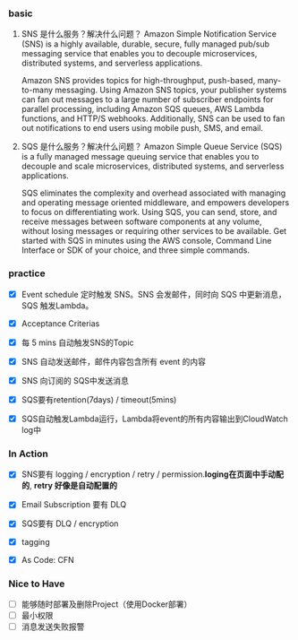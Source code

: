 ### basic
1. SNS 是什么服务？解决什么问题？
Amazon Simple Notification Service (SNS) is a highly available, durable, secure, fully managed pub/sub messaging service that enables you to decouple microservices, distributed systems, and serverless applications. 

    Amazon SNS provides topics for high-throughput, push-based, many-to-many messaging. Using Amazon SNS topics, your publisher systems can fan out messages to a large number of subscriber endpoints for parallel processing, including Amazon SQS queues, AWS Lambda functions, and HTTP/S webhooks. Additionally, SNS can be used to fan out notifications to end users using mobile push, SMS, and email.
   
2. SQS 是什么服务？解决什么问题？
    Amazon Simple Queue Service (SQS) is a fully managed message queuing service that enables you to decouple and scale microservices, distributed systems, and serverless applications.

    SQS eliminates the complexity and overhead associated with managing and operating message oriented middleware, and empowers developers to focus on differentiating work. Using SQS, you can send, store, and receive messages between software components at any volume, without losing messages or requiring other services to be available. Get started with SQS in minutes using the AWS console, Command Line Interface or SDK of your choice, and three simple commands.
    
### practice
- [x] Event schedule 定时触发 SNS。SNS 会发邮件，同时向 SQS 中更新消息，SQS 触发Lambda。

- [x] Acceptance Criterias
- [x] 每 5 mins 自动触发SNS的Topic
- [x] SNS 自动发送邮件，邮件内容包含所有 event 的内容
- [x] SNS 向订阅的 SQS中发送消息
- [x] SQS要有retention(7days) / timeout(5mins)
- [x] SQS自动触发Lambda运行，Lambda将event的所有内容输出到CloudWatch log中



### **In Action**

- [x] SNS要有 logging / encryption / retry / permission.**loging在页面中手动配的**, **retry 好像是自动配置的**
- [x] Email Subscription 要有 DLQ
- [x] SQS要有 DLQ / encryption
- [x] tagging
- [x] As Code: CFN



### **Nice to Have**

- [ ] 能够随时部署及删除Project（使用Docker部署）
- [ ] 最小权限
- [ ] 消息发送失败报警